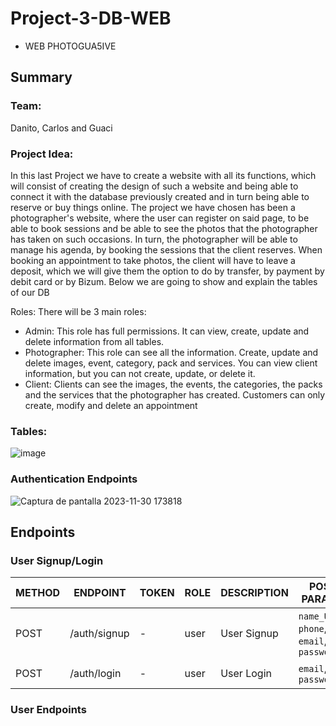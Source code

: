 # Project-3-DB-WEB
- WEB PHOTOGUA5IVE
  
## Summary

### Team:
Danito, Carlos and Guaci 

### Project Idea:
In this last Project we have to create a website with all its functions, which will consist of creating the design of such a website and being able to connect it with the database previously created and in turn being able to reserve or buy things online.
The project we have chosen has been a photographer's website, where the user can register on said page, to be able to book sessions and be able to see the photos that the photographer has taken on such occasions. In turn, the photographer will be able to manage his agenda, by booking the sessions that the client reserves.
When booking an appointment to take photos, the client will have to leave a deposit, which we will give them the option to do by transfer, by payment by debit card or by Bizum.
Below we are going to show and explain the tables of our DB

Roles: There will be 3 main roles:
- Admin: This role has full permissions. It can view, create, update and delete information from all tables.
- Photographer: This role can see all the information. Create, update and delete images, event, category, pack and services. You can view client information, but you can not create, update, or delete it.
- Client: Clients can see the images, the events, the categories, the packs and the services that the photographer has created. Customers can only create, modify and delete an appointment
  
### Tables:
![image](https://github.com/PhotoGua5ive/Project-3-DB/assets/134494931/52ec4e0b-433a-43bf-8336-f7ba51b5ccf1)


### Authentication Endpoints
![Captura de pantalla 2023-11-30 173818](https://github.com/PhotoGua5ive/Project-3-DB/assets/134494931/11ce053c-747e-469c-ae0c-0de855cb1ba9)

## Endpoints
### User Signup/Login

METHOD | ENDPOINT         | TOKEN | ROLE | DESCRIPTION        | POST PARAMS                                     | RETURNS
-------|------------------|-------|------|--------------------|-------------------------------------------------|--------------------
POST   | /auth/signup     | -     | user | User Signup        | `name_User`, `phone`, `email`, `password`       | { token: `token` }
POST   | /auth/login      | -     | user | User Login         | `email`, `password`                             | { token: `token` }

### User Endpoints 


